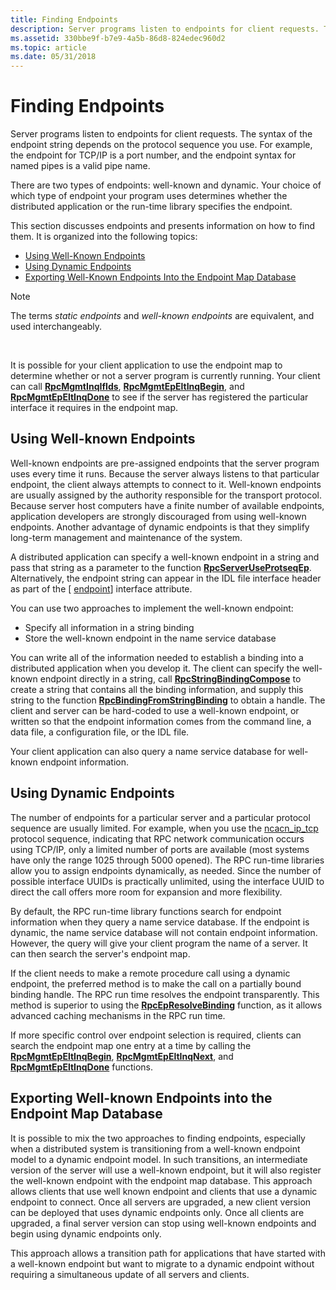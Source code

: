 ```yaml
---
title: Finding Endpoints
description: Server programs listen to endpoints for client requests. The syntax of the endpoint string depends on the protocol sequence you use. For example, the endpoint for TCP/IP is a port number, and the endpoint syntax for named pipes is a valid pipe name.
ms.assetid: 330bbe9f-b7e9-4a5b-86d8-824edec960d2
ms.topic: article
ms.date: 05/31/2018
---
```


# Finding Endpoints

Server programs listen to endpoints for client requests. The syntax of the endpoint string depends on the protocol sequence you use. For example, the endpoint for TCP/IP is a port number, and the endpoint syntax for named pipes is a valid pipe name.

There are two types of endpoints: well-known and dynamic. Your choice of which type of endpoint your program uses determines whether the distributed application or the run-time library specifies the endpoint.

This section discusses endpoints and presents information on how to find them. It is organized into the following topics:

-   [Using Well-Known Endpoints](#using-well-known-endpoints)
-   [Using Dynamic Endpoints](#using-dynamic-endpoints)
-   [Exporting Well-Known Endpoints Into the Endpoint Map Database](#exporting-well-known-endpoints-into-the-endpoint-map-database)

> [!Note]  
> The terms *static endpoints* and *well-known endpoints* are equivalent, and used interchangeably.

 

It is possible for your client application to use the endpoint map to determine whether or not a server program is currently running. Your client can call [**RpcMgmtInqIfIds**](/windows/desktop/api/Rpcdce/nf-rpcdce-rpcmgmtinqifids), [**RpcMgmtEpEltInqBegin**](/windows/desktop/api/Rpcdce/nf-rpcdce-rpcmgmtepeltinqbegin), and [**RpcMgmtEpEltInqDone**](/windows/desktop/api/Rpcdce/nf-rpcdce-rpcmgmtepeltinqdone) to see if the server has registered the particular interface it requires in the endpoint map.

## Using Well-known Endpoints

Well-known endpoints are pre-assigned endpoints that the server program uses every time it runs. Because the server always listens to that particular endpoint, the client always attempts to connect to it. Well-known endpoints are usually assigned by the authority responsible for the transport protocol. Because server host computers have a finite number of available endpoints, application developers are strongly discouraged from using well-known endpoints. Another advantage of dynamic endpoints is that they simplify long-term management and maintenance of the system.

A distributed application can specify a well-known endpoint in a string and pass that string as a parameter to the function [**RpcServerUseProtseqEp**](/windows/desktop/api/Rpcdce/nf-rpcdce-rpcserveruseprotseqep). Alternatively, the endpoint string can appear in the IDL file interface header as part of the \[ [endpoint](/windows/desktop/Midl/endpoint)\] interface attribute.

You can use two approaches to implement the well-known endpoint:

-   Specify all information in a string binding
-   Store the well-known endpoint in the name service database

You can write all of the information needed to establish a binding into a distributed application when you develop it. The client can specify the well-known endpoint directly in a string, call [**RpcStringBindingCompose**](/windows/desktop/api/Rpcdce/nf-rpcdce-rpcstringbindingcompose) to create a string that contains all the binding information, and supply this string to the function [**RpcBindingFromStringBinding**](/windows/desktop/api/Rpcdce/nf-rpcdce-rpcbindingfromstringbinding) to obtain a handle. The client and server can be hard-coded to use a well-known endpoint, or written so that the endpoint information comes from the command line, a data file, a configuration file, or the IDL file.

Your client application can also query a name service database for well-known endpoint information.

## Using Dynamic Endpoints

The number of endpoints for a particular server and a particular protocol sequence are usually limited. For example, when you use the [ncacn\_ip\_tcp](/windows/desktop/Midl/ncacn-ip-tcp) protocol sequence, indicating that RPC network communication occurs using TCP/IP, only a limited number of ports are available (most systems have only the range 1025 through 5000 opened). The RPC run-time libraries allow you to assign endpoints dynamically, as needed. Since the number of possible interface UUIDs is practically unlimited, using the interface UUID to direct the call offers more room for expansion and more flexibility.

By default, the RPC run-time library functions search for endpoint information when they query a name service database. If the endpoint is dynamic, the name service database will not contain endpoint information. However, the query will give your client program the name of a server. It can then search the server's endpoint map.

If the client needs to make a remote procedure call using a dynamic endpoint, the preferred method is to make the call on a partially bound binding handle. The RPC run time resolves the endpoint transparently. This method is superior to using the [**RpcEpResolveBinding**](/windows/desktop/api/Rpcdce/nf-rpcdce-rpcepresolvebinding) function, as it allows advanced caching mechanisms in the RPC run time.

If more specific control over endpoint selection is required, clients can search the endpoint map one entry at a time by calling the [**RpcMgmtEpEltInqBegin**](/windows/desktop/api/Rpcdce/nf-rpcdce-rpcmgmtepeltinqbegin), [**RpcMgmtEpEltInqNext**](/windows/desktop/api/Rpcdce/nf-rpcdce-rpcmgmtepeltinqnext), and [**RpcMgmtEpEltInqDone**](/windows/desktop/api/Rpcdce/nf-rpcdce-rpcmgmtepeltinqdone) functions.

## Exporting Well-known Endpoints into the Endpoint Map Database

It is possible to mix the two approaches to finding endpoints, especially when a distributed system is transitioning from a well-known endpoint model to a dynamic endpoint model. In such transitions, an intermediate version of the server will use a well-known endpoint, but it will also register the well-known endpoint with the endpoint map database. This approach allows clients that use well known endpoint and clients that use a dynamic endpoint to connect. Once all servers are upgraded, a new client version can be deployed that uses dynamic endpoints only. Once all clients are upgraded, a final server version can stop using well-known endpoints and begin using dynamic endpoints only.

This approach allows a transition path for applications that have started with a well-known endpoint but want to migrate to a dynamic endpoint without requiring a simultaneous update of all servers and clients.

 

 